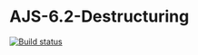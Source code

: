 # AJS-6.2-Destructuring
[![Build status](https://ci.appveyor.com/api/projects/status/q51ai239pjx4nr1p?svg=true)](https://ci.appveyor.com/project/Sych95/ajs-6-2-destructuring)
